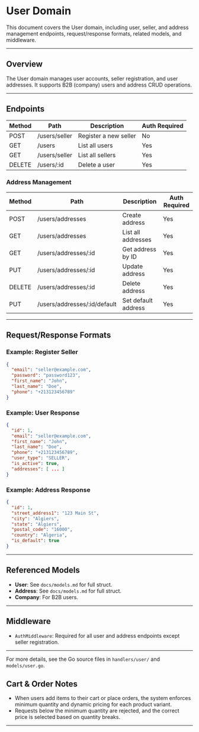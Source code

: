 # User Domain

This document covers the User domain, including user, seller, and address management endpoints, request/response formats, related models, and middleware.

---

## Overview

The User domain manages user accounts, seller registration, and user addresses. It supports B2B (company) users and address CRUD operations.

---

## Endpoints

| Method | Path                | Description                | Auth Required |
|--------|---------------------|----------------------------|--------------|
| POST   | /users/seller       | Register a new seller      | No           |
| GET    | /users              | List all users             | Yes          |
| GET    | /users/seller       | List all sellers           | Yes          |
| DELETE | /users/:id          | Delete a user              | Yes          |

### Address Management

| Method | Path                        | Description                | Auth Required |
|--------|-----------------------------|----------------------------|--------------|
| POST   | /users/addresses            | Create address             | Yes          |
| GET    | /users/addresses            | List all addresses         | Yes          |
| GET    | /users/addresses/:id        | Get address by ID          | Yes          |
| PUT    | /users/addresses/:id        | Update address             | Yes          |
| DELETE | /users/addresses/:id        | Delete address             | Yes          |
| PUT    | /users/addresses/:id/default| Set default address        | Yes          |

---

## Request/Response Formats

### Example: Register Seller

```json
{
  "email": "seller@example.com",
  "password": "password123",
  "first_name": "John",
  "last_name": "Doe",
  "phone": "+213123456789"
}
```

### Example: User Response

```json
{
  "id": 1,
  "email": "seller@example.com",
  "first_name": "John",
  "last_name": "Doe",
  "phone": "+213123456789",
  "user_type": "SELLER",
  "is_active": true,
  "addresses": [ ... ]
}
```

### Example: Address Response

```json
{
  "id": 1,
  "street_address1": "123 Main St",
  "city": "Algiers",
  "state": "Algiers",
  "postal_code": "16000",
  "country": "Algeria",
  "is_default": true
}
```

---

## Referenced Models

- **User**: See `docs/models.md` for full struct.
- **Address**: See `docs/models.md` for full struct.
- **Company**: For B2B users.

---

## Middleware

- `AuthMiddleware`: Required for all user and address endpoints except seller registration.

---

For more details, see the Go source files in `handlers/user/` and `models/user.go`. 

## Cart & Order Notes

- When users add items to their cart or place orders, the system enforces minimum quantity and dynamic pricing for each product variant.
- Requests below the minimum quantity are rejected, and the correct price is selected based on quantity breaks.

--- 